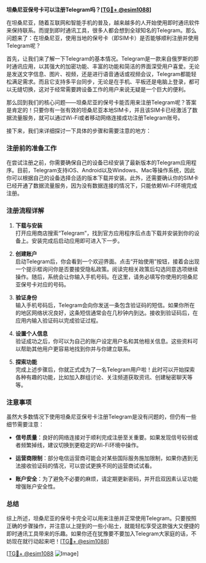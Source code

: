 **坦桑尼亚保号卡可以注册Telegram吗？[[TG💪+ @esim1088](https://t.me/s/esim1088)]**

在坦桑尼亚，随着互联网和智能手机的普及，越来越多的人开始使用即时通讯软件来保持联系。而提到即时通讯工具，很多人都会想到全球知名的Telegram。那么问题来了：在坦桑尼亚，使用当地的保号卡（即SIM卡）是否能够顺利注册并使用Telegram呢？

首先，让我们来了解一下Telegram的基本情况。Telegram是一款来自俄罗斯的即时通讯应用，以其强大的加密功能、丰富的功能和简洁的界面深受用户喜爱。无论是发送文字信息、图片、视频，还是进行语音通话或视频会议，Telegram都能轻松满足需求。而且它支持多平台同步，无论是在手机、平板还是电脑上登录，都可以无缝切换，这对于经常需要跨设备工作的用户来说无疑是一个巨大的便利。

那么回到我们的核心问题——坦桑尼亚的保号卡能否用来注册Telegram呢？答案是肯定的！只要你有一张有效的坦桑尼亚本地SIM卡，并且该SIM卡已经激活了数据流量服务，就可以通过Wi-Fi或者移动网络连接成功注册Telegram账号。

接下来，我们来详细探讨一下具体的步骤和需要注意的地方：

### 注册前的准备工作

在尝试注册之前，你需要确保自己的设备已经安装了最新版本的Telegram应用程序。目前，Telegram支持iOS、Android以及Windows、Mac等操作系统，因此你可以根据自己的设备选择合适的版本下载并安装。此外，还需要确认你的SIM卡已经开通了数据流量服务，因为没有数据连接的情况下，只能依赖Wi-Fi环境完成注册。

### 注册流程详解

1. **下载与安装**  
   打开应用商店搜索“Telegram”，找到官方应用程序后点击下载并安装到你的设备上。安装完成后启动应用即可进入下一步。

2. **创建账户**  
   启动Telegram后，你会看到一个欢迎界面。点击“开始使用”按钮，接着会出现一个提示框询问你是否要接受隐私政策。阅读完相关政策后勾选同意选项继续操作。随后，系统会让你输入手机号码。在这里，请务必填写你使用的坦桑尼亚保号卡对应的号码。

3. **验证身份**  
   输入手机号码后，Telegram会向你发送一条包含验证码的短信。如果你所在的地区网络状况良好，这条短信通常会在几秒钟内到达。接收到验证码后，在应用内输入验证码以完成验证过程。

4. **设置个人信息**  
   验证成功之后，你可以为自己的账户设定用户名和其他相关信息。这些资料可以帮助其他用户更容易地找到你并与你建立联系。

5. **探索功能**  
   完成上述步骤后，你就正式成为了一名Telegram用户啦！此时可以开始探索各种有趣的功能，比如加入群组讨论、关注频道获取资讯、创建秘密聊天等等。

### 注意事项

虽然大多数情况下使用坦桑尼亚保号卡注册Telegram是没有问题的，但仍有一些细节需要注意：

- **信号质量**：良好的网络连接对于顺利完成注册至关重要。如果发现信号较弱或者频繁掉线，建议切换到更稳定的Wi-Fi环境中操作。
  
- **运营商限制**：部分电信运营商可能会对某些国际服务施加限制，如果你遇到无法接收验证码的情况，可以尝试更换不同的运营商试试看。
  
- **账户安全**：为了避免不必要的麻烦，请定期更新密码，并开启双因素认证功能增强账户安全性。

### 总结

综上所述，坦桑尼亚的保号卡完全可以用来注册并正常使用Telegram。只要按照正确的步骤操作，并注意以上提到的一些小贴士，就能轻松享受这款强大又便捷的即时通讯工具带来的乐趣。如果你还在犹豫要不要加入Telegram大家庭的话，不妨现在就行动起来吧！[[TG💪+ @esim1088](https://t.me/s/esim1088)]

[[TG💪+ @esim1088](https://t.me/s/esim1088) ![Image](https://i.postimg.cc/4NQfJmqS/Snipaste-2025-05-13-00-14-12.png)]